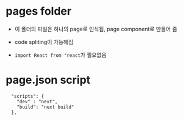 # pages folder

- 이 폴더의 파일은 하나의 page로 인식됨, page component로 만들어 줌

- code spliting이 가능해짐

- `import React from "react`가 필요없음

# page.json script

```
  "scripts": {
    "dev" : "next",
    "build": "next build"
  },
```
